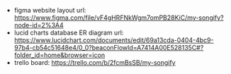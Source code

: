 - figma website layout url: https://www.figma.com/file/vF4gHRFNkWgm7omPB28KiC/my-songify?node-id=2%3A4
- lucid charts database ER diagram url: https://www.lucidchart.com/documents/edit/69a13cda-0404-4bc9-97b4-cb54c51648e4/0_0?beaconFlowId=A7414A00E528135C#?folder_id=home&browser=icon
- trello board: https://trello.com/b/2fcmBsSB/my-songify
